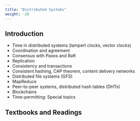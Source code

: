 ```yaml
---
title: "Distributed Systems"
weight: -20
---
```


## Introduction

- Time in distributed systems (lampert clocks, vector clocks)
- Coordination and agreement
- Consensus with Paxos and Raft
- Replication
- Consistency and transactions
- Consistent hashing, CAP theorem, content delivery networks
- Distributed file systems (GFS)
- MapReduce
- Peer-to-peer systems, distributed hash tables (DHTs)
- Blockchains
- Time-permitting: Special topics



## Textbooks and Readings

